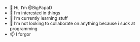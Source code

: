 - 👋 Hi, I’m @BigPapaD
- 👀 I’m interested in things
- 🌱 I’m currently learning stuff
- 💞️ I’m not looking to collaborate on anything because i suck at programming
- 📫 I forgor

<!---
BigPapaD/BigPapaD is a ✨ special ✨ repository because its `README.md` (this file) appears on your GitHub profile.
You can click the Preview link to take a look at your changes.
--->
